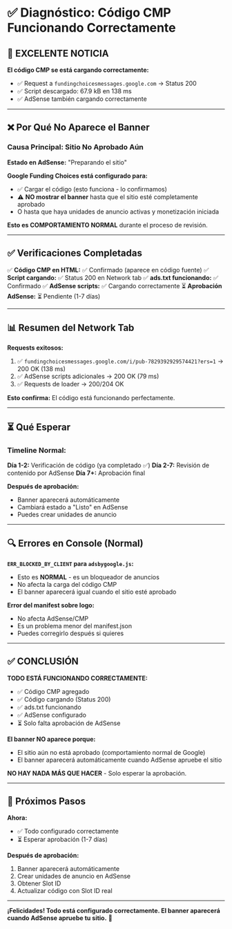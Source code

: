 # ✅ Diagnóstico: Código CMP Funcionando Correctamente

## 🎉 EXCELENTE NOTICIA

**El código CMP se está cargando correctamente:**
- ✅ Request a `fundingchoicesmessages.google.com` → Status 200
- ✅ Script descargado: 67.9 kB en 138 ms
- ✅ AdSense también cargando correctamente

---

## ❌ Por Qué No Aparece el Banner

### Causa Principal: Sitio No Aprobado Aún

**Estado en AdSense:** "Preparando el sitio"

**Google Funding Choices está configurado para:**
- ✅ Cargar el código (esto funciona - lo confirmamos)
- ⚠️ **NO mostrar el banner** hasta que el sitio esté completamente aprobado
- O hasta que haya unidades de anuncio activas y monetización iniciada

**Esto es COMPORTAMIENTO NORMAL** durante el proceso de revisión.

---

## ✅ Verificaciones Completadas

✅ **Código CMP en HTML:** ✅ Confirmado (aparece en código fuente)
✅ **Script cargando:** ✅ Status 200 en Network tab
✅ **ads.txt funcionando:** ✅ Confirmado
✅ **AdSense scripts:** ✅ Cargando correctamente
⏳ **Aprobación AdSense:** ⏳ Pendiente (1-7 días)

---

## 📊 Resumen del Network Tab

**Requests exitosos:**
1. ✅ `fundingchoicesmessages.google.com/i/pub-7829392929574421?ers=1` → 200 OK (138 ms)
2. ✅ AdSense scripts adicionales → 200 OK (79 ms)
3. ✅ Requests de loader → 200/204 OK

**Esto confirma:** El código está funcionando perfectamente.

---

## ⏳ Qué Esperar

### Timeline Normal:

**Día 1-2:** Verificación de código (ya completado ✅)
**Día 2-7:** Revisión de contenido por AdSense
**Día 7+:** Aprobación final

**Después de aprobación:**
- Banner aparecerá automáticamente
- Cambiará estado a "Listo" en AdSense
- Puedes crear unidades de anuncio

---

## 🔍 Errores en Console (Normal)

**`ERR_BLOCKED_BY_CLIENT` para `adsbygoogle.js`:**
- Esto es **NORMAL** - es un bloqueador de anuncios
- No afecta la carga del código CMP
- El banner aparecerá igual cuando el sitio esté aprobado

**Error del manifest sobre logo:**
- No afecta AdSense/CMP
- Es un problema menor del manifest.json
- Puedes corregirlo después si quieres

---

## ✅ CONCLUSIÓN

**TODO ESTÁ FUNCIONANDO CORRECTAMENTE:**

- ✅ Código CMP agregado
- ✅ Código cargando (Status 200)
- ✅ ads.txt funcionando
- ✅ AdSense configurado
- ⏳ Solo falta aprobación de AdSense

**El banner NO aparece porque:**
- El sitio aún no está aprobado (comportamiento normal de Google)
- El banner aparecerá automáticamente cuando AdSense apruebe el sitio

**NO HAY NADA MÁS QUE HACER** - Solo esperar la aprobación.

---

## 🎯 Próximos Pasos

**Ahora:**
- ✅ Todo configurado correctamente
- ⏳ Esperar aprobación (1-7 días)

**Después de aprobación:**
1. Banner aparecerá automáticamente
2. Crear unidades de anuncio en AdSense
3. Obtener Slot ID
4. Actualizar código con Slot ID real

---

**¡Felicidades! Todo está configurado correctamente. El banner aparecerá cuando AdSense apruebe tu sitio.** 🎉


